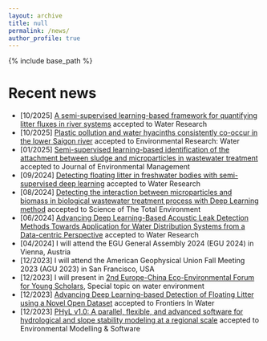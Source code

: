 ```yaml
---
layout: archive
title: null
permalink: /news/
author_profile: true
---
```

{% include base_path %}
# Recent news
- [10/2025] [A semi-supervised learning-based framework for quantifying litter fluxes in river systems](https://doi.org/10.1016/j.watres.2025.124833) accepted to Water Research
- [10/2025] [Plastic pollution and water hyacinths consistently co-occur in the lower Saigon river](https://doi.org/10.1088/3033-4942/ae10d7) accepted to Environmental Research: Water
- [01/2025] [Semi-supervised learning-based identification of the attachment between sludge and microparticles in wastewater treatment](https://doi.org/10.1016/j.jenvman.2025.124268) accepted to Journal of Environmental Management
- [09/2024] [Detecting floating litter in freshwater bodies with semi-supervised deep learning](https://doi.org/10.1016/j.watres.2024.122405) accepted to Water Research
- [08/2024] [Detecting the interaction between microparticles and biomass in biological wastewater treatment process with Deep Learning method](https://doi.org/10.1016/j.scitotenv.2024.175813) accepted to Science of The Total Environment
- [06/2024] [Advancing Deep Learning-Based Acoustic Leak Detection Methods Towards Application for Water Distribution Systems from a Data-centric Perspective](https://doi.org/10.1016/j.watres.2024.121999) accepted to Water Research
- [04/2024] I will attend the EGU General Assembly 2024 (EGU 2024) in Vienna, Austria
- [12/2023] I will attend the American Geophysical Union Fall Meeting 2023 (AGU 2023) in San Francisco, USA
- [12/2023] I will present in [2nd Europe-China Eco-Environmental Forum for Young Scholars](https://eu-cnees.com/english), Special topic on water environment
- [12/2023] [Advancing Deep Learning-based Detection of Floating Litter using a Novel Open Dataset](https://www.frontiersin.org/journals/water/articles/10.3389/frwa.2023.1298465/abstract) accepted to Frontiers In Water
- [12/2023] [PHyL v1.0: A parallel, flexible, and advanced software for hydrological and slope stability modeling at a regional scale](https://doi.org/10.1016/j.envsoft.2023.105882) accepted to Environmental Modelling & Software